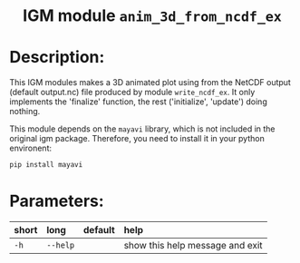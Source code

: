 ### <h1 align="center" id="title">IGM module `anim_3d_from_ncdf_ex` </h1>

# Description:

This IGM modules makes a 3D animated plot using from the NetCDF output  (default output.nc) file produced by module `write_ncdf_ex`. It only implements the 'finalize' function, the rest ('initialize', 'update') doing nothing.

This module depends on the `mayavi` library, which is not included in the original igm package. Therefore, you need to install it in your python environent:

```bash
pip install mayavi
```
 
# Parameters: 


|short|long|default|help|
| :--- | :--- | :--- | :--- |
|`-h`|`--help`||show this help message and exit|
